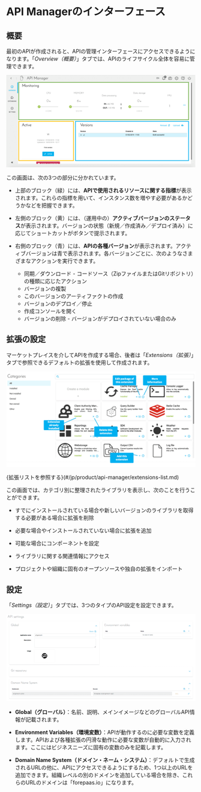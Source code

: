 # API Managerのインターフェース

## 概要

最初のAPIが作成されると、APIの管理インターフェースにアクセスできるようになります。「*Overview（概要）*」タブでは、APIのライフサイクル全体を容易に管理できます。

![apercu](picts/api-interface-overview.png)

この画面は、次の3つの部分に分かれています。
* 上部のブロック（緑）には、**APIで使用されるリソースに関する指標**が表示されます。これらの指標を用いて、インスタンス数を増やす必要があるかどうかなどを把握できます。

* 左側のブロック（黄）には、（運用中の）**アクティブバージョンのステータス**が表示されます。バージョンの状態（新規／作成済み／デプロイ済み）に応じてショートカットがボタンで提示されます。

* 右側のブロック（青）には、**APIの各種バージョン**が表示されます。アクティブバージョンは青で表示されます。各バージョンごとに、次のようなさまざまなアクションを実行できます。
    * 同期／ダウンロード - コードソース（ZipファイルまたはGitリポジトリ）の種類に応じたアクション
    * バージョンの複製
    * このバージョンのアーティファクトの作成
    * バージョンのデプロイ／停止
    * 作成コンソールを開く
    * バージョンの削除 - バージョンがデプロイされていない場合のみ

## 拡張の設定

マーケットプレイスを介してAPIを作成する場合、後者は「*Extensions（拡張）*」タブで参照できるデフォルトの拡張を使用して作成されます。

![extensions](picts/extensions-overview.png)

{拡張リストを参照する}(#/jp/product/api-manager/extensions-list.md)
 
この画面では、カテゴリ別に整理されたライブラリを表示し、次のことを行うことができます。
* すでにインストールされている場合や新しいバージョンのライブラリを取得する必要がある場合に拡張を削除
 
* 必要な場合やインストールされていない場合に拡張を追加

* 可能な場合にコンポーネントを設定

* ライブラリに関する関連情報にアクセス

* プロジェクトや組織に固有のオープンソースや独自の拡張をインポート

## 設定

「*Settings（設定）*」タブでは、3つのタイプのAPI設定を設定できます。

![API settings](picts/settings-api.png)
 
* **Global（グローバル）**：名前、説明、メインイメージなどのグローバルAPI情報が記載されます。

* **Environment Variables（環境変数）**：APIが動作するのに必要な変数を定義します。APIおよび各種拡張の円滑な動作に必要な変数が自動的に入力されます。ここにはビジネスニーズに固有の変数のみを記載します。

* **Domain Name System（ドメイン・ネーム・システム）**：デフォルトで生成されるURLの他に、APIにアクセスできるようにするため、1つ以上のURLを追加できます。組織レベルの別のドメインを追加している場合を除き、これらのURLのドメインは「forepaas.io」になります。
